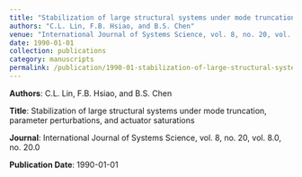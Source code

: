 ```yaml
---
title: "Stabilization of large structural systems under mode truncation, parameter perturbations, and actuator saturations"
authors: "C.L. Lin, F.B. Hsiao, and B.S. Chen"
venue: "International Journal of Systems Science, vol. 8, no. 20, vol. 8.0, no. 20.0"
date: 1990-01-01
collection: publications
category: manuscripts
permalink: /publication/1990-01-stabilization-of-large-structural-systems-under-mode-truncation,-parameter-perturbations,-and-actuator-saturations
---
```


**Authors**: C.L. Lin, F.B. Hsiao, and B.S. Chen

**Title**: Stabilization of large structural systems under mode truncation, parameter perturbations, and actuator saturations

**Journal**: International Journal of Systems Science, vol. 8, no. 20, vol. 8.0, no. 20.0

**Publication Date**: 1990-01-01
